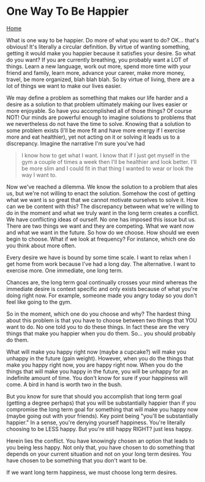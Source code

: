 # One Way To Be Happier

[Home](./README.html)


What is one way to be happier. Do more of what you want to do?
OK... that's obvious! It's literally a circular definition. 
By virtue of wanting something, getting it would make you happier
because it satisfies your desire. So what do you want? If you are currently
breathing, you probably want a LOT of things. Learn a new language, work out
more, spend more time with your friend and family, learn more, advance your career, make
more money, travel, be more organized, blah blah blah. So by virtue of living,
there are a lot of things we want to make our lives easier. 

We may define a problem as something that makes our life harder and a desire as
a solution to that problem ultimately making our lives easier or more
enjoyable. So have you accomplished all of those things? Of course NOT! Our
minds are powerful enough to imagine solutions to problems that we nevertheless
do not have the time to solve. Knowing that a solution to some problem exists
(I'll be more fit and have more energy if I exercise more and eat healthier),
yet not acting on it or solving it leads us to a discrepancy. Imagine the
narrative I'm sure you've had 

> I know how to get what I want. I know that if I just get myself in the gym a
> couple of times a week then I'll be healthier and look better. I'll be more
> slim and I could fit in that thing I wanted to wear or look the way I want
> to.

Now we've reached a dilemma. We know the solution to a problem that ales us,
but we're not willing to enact the solution. Somehow the cost of getting what
we want is so great that we cannot motivate ourselves to solve it. How can we
be content with this? The discrepancy between what we're willing to do in the
moment and what we truly want in the long term creates a conflict. We have
conflicting ideas of ourself. No one has imposed this issue but us. There are
two things we want and they are competing. What we want now and what we want in
the future. So how do we choose. How should we even begin to choose. What if we
look at frequency? For instance, which one do you think about more often.

Every desire we have is bound by some time scale. I want to relax when I get
home from work because I've had a long day. The alternative. I want to exercise
more. One immediate, one long term. 

Chances are, the long term goal continually crosses your mind whereas the
immediate desire is context specific and only exists because of what you're
doing right now. For example, someone made you angry today so you don't feel
like going to the gym.

So in the moment, which one do you choose and why? The hardest thing about this
problem is that you have to choose between two things that YOU want to do. No
one told you to do these things. In fact these are the very things that make
you happier when you do them. So... you should probably do them. 

What will make you happy right now (maybe a cupcake?) will make you unhappy in
the future (gain weight). However, when you do the things that make you happy
right now, you are happy right now. When you do the things that will make you
happy in the future, you will be unhappy for an indefinite amount of time. You
don't know for sure if your happiness will come. A bird in hand is worth two in
the bush.

But you know for sure that should you accomplish that long term goal (getting a
degree perhaps) that you will be substantially happier than if you compromise the
long term goal for something that will make you happy now (maybe going out with
your friends). Key point being "you'll be substantially happier." In a sense,
you're denying yourself happiness. You're literally choosing to be LESS happy.
But you're still happy RIGHT? just less happy. 

Herein lies the conflict. You have knowingly chosen an option that leads to you
being less happy. Not only that, you have chosen to do something that depends
on your current situation and not on your long term desires. You have chosen to
be something that you don't want to be.

If we want long term happiness, we must choose long term desires.
